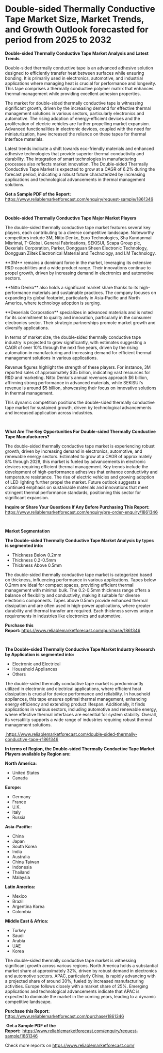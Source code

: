 <p><h1>Double-sided Thermally Conductive Tape Market Size, Market Trends, and Growth Outlook forecasted for period from 2025 to 2032</h1></p><p><strong>Double-sided Thermally Conductive Tape Market Analysis and Latest Trends</strong></p>
<p><p>Double-sided thermally conductive tape is an advanced adhesive solution designed to efficiently transfer heat between surfaces while ensuring bonding. It is primarily used in electronics, automotive, and industrial applications where managing heat is crucial for performance and longevity. This tape comprises a thermally conductive polymer matrix that enhances thermal management while providing excellent adhesion properties.</p><p>The market for double-sided thermally conductive tape is witnessing significant growth, driven by the increasing demand for effective thermal management solutions in various sectors, particularly electronics and automotive. The rising adoption of energy-efficient devices and the proliferation of electric vehicles are further propelling market expansion. Advanced functionalities in electronic devices, coupled with the need for miniaturization, have increased the reliance on these tapes for thermal interface materials.</p><p>Latest trends indicate a shift towards eco-friendly materials and enhanced adhesive technologies that provide superior thermal conductivity and durability. The integration of smart technologies in manufacturing processes also reflects market innovation. The Double-sided Thermally Conductive Tape Market is expected to grow at a CAGR of 6.2% during the forecast period, indicating a robust future characterized by increasing applications and technological advancements in thermal management solutions.</p></p>
<p><strong>Get a Sample PDF of the Report:&nbsp;</strong> <a href="https://www.reliablemarketforecast.com/enquiry/request-sample/1861346?utm_campaign=1102&utm_medium=2&utm_source=Github&utm_content=ia&utm_term=04022025&utm_id=double-sided-thermally-conductive-tape">https://www.reliablemarketforecast.com/enquiry/request-sample/1861346</a></p>
<p>&nbsp;</p>
<p><strong>Double-sided Thermally Conductive Tape Major Market Players</strong></p>
<p><p>The double-sided thermally conductive tape market features several key players, each contributing to a diverse competitive landscape. Noteworthy competitors include 3M, Nitto Denko, Euro Technologies, Sha Kundanmal Misrimal, T-Global, General Fabrications, SEKISUI, Scapa Group plc, Dexerials Corporation, Parker, Dongguan Sheen Electronic Technology, Dongguan Ziitek Electronical Material and Technology, and I.M Technology.</p><p>**3M** remains a dominant force in the market, leveraging its extensive R&D capabilities and a wide product range. Their innovations continue to propel growth, driven by increasing demand in electronics and automotive sectors. </p><p>**Nitto Denko** also holds a significant market share thanks to its high-performance materials and sustainable practices. The company focuses on expanding its global footprint, particularly in Asia-Pacific and North America, where technology adoption is surging. </p><p>**Dexerials Corporation** specializes in advanced materials and is noted for its commitment to quality and innovation, particularly in the consumer electronics sector. Their strategic partnerships promote market growth and diversify applications.</p><p>In terms of market size, the double-sided thermally conductive tape industry is projected to grow significantly, with estimates suggesting a CAGR of over 10% through the next five years, driven by the rising automation in manufacturing and increasing demand for efficient thermal management solutions in various applications.</p><p>Revenue figures highlight the strength of these players. For instance, 3M reported sales of approximately $35 billion, indicating vast resources for R&D and marketing. Nitto Denko's annual revenues approach $6 billion, affirming strong performance in advanced materials, while SEKISUI's revenue is around $5 billion, showcasing their focus on innovative solutions in thermal management.</p><p>This dynamic competition positions the double-sided thermally conductive tape market for sustained growth, driven by technological advancements and increased application across industries.</p></p>
<p>&nbsp;</p>
<p><strong>What Are The Key Opportunities For Double-sided Thermally Conductive Tape Manufacturers?</strong></p>
<p><p>The double-sided thermally conductive tape market is experiencing robust growth, driven by increasing demand in electronics, automotive, and renewable energy sectors. Estimated to grow at a CAGR of approximately 8% through 2028, this market is fueled by advancements in electronic devices requiring efficient thermal management. Key trends include the development of high-performance adhesives that enhance conductivity and temperature resistance. The rise of electric vehicles and growing adoption of LED lighting further propel the market. Future outlook suggests a continued emphasis on sustainable materials and innovations that meet stringent thermal performance standards, positioning this sector for significant expansion.</p></p>
<p><strong>Inquire or Share Your Questions If Any Before Purchasing This Report:</strong> <a href="https://www.reliablemarketforecast.com/enquiry/pre-order-enquiry/1861346?utm_campaign=1102&utm_medium=2&utm_source=Github&utm_content=ia&utm_term=04022025&utm_id=double-sided-thermally-conductive-tape">https://www.reliablemarketforecast.com/enquiry/pre-order-enquiry/1861346</a></p>
<p>&nbsp;</p>
<p><strong>Market Segmentation</strong></p>
<p><strong>The Double-sided Thermally Conductive Tape Market Analysis by types is segmented into:</strong></p>
<p><ul><li>Thickness Below 0.2mm</li><li>Thickness 0.2-0.5mm</li><li>Thickness Above 0.5mm</li></ul></p>
<p><p>The double-sided thermally conductive tape market is categorized based on thickness, influencing performance in various applications. Tapes below 0.2mm are ideal for compact spaces, providing efficient thermal management with minimal bulk. The 0.2-0.5mm thickness range offers a balance of flexibility and conductivity, making it suitable for diverse electronic components. Tapes above 0.5mm provide enhanced thermal dissipation and are often used in high-power applications, where greater durability and thermal transfer are required. Each thickness serves unique requirements in industries like electronics and automotive.</p></p>
<p><strong>Purchase this Report:&nbsp;</strong><a href="https://www.reliablemarketforecast.com/purchase/1861346?utm_campaign=1102&utm_medium=2&utm_source=Github&utm_content=ia&utm_term=04022025&utm_id=double-sided-thermally-conductive-tape">https://www.reliablemarketforecast.com/purchase/1861346</a></p>
<p>&nbsp;</p>
<p><strong>The Double-sided Thermally Conductive Tape Market Industry Research by Application is segmented into:</strong></p>
<p><ul><li>Electronic and Electrical</li><li>Household Appliances</li><li>Others</li></ul></p>
<p><p>The double-sided thermally conductive tape market is predominantly utilized in electronic and electrical applications, where efficient heat dissipation is crucial for device performance and reliability. In household appliances, this tape ensures optimal thermal management, enhancing energy efficiency and extending product lifespan. Additionally, it finds applications in various sectors, including automotive and renewable energy, where effective thermal interfaces are essential for system stability. Overall, its versatility supports a wide range of industries requiring robust thermal management solutions.</p></p>
<p><a href="https://www.reliablemarketforecast.com/double-sided-thermally-conductive-tape-r1861346?utm_campaign=1102&utm_medium=2&utm_source=Github&utm_content=ia&utm_term=04022025&utm_id=double-sided-thermally-conductive-tape">&nbsp;https://www.reliablemarketforecast.com/double-sided-thermally-conductive-tape-r1861346</a></p>
<p><strong>In terms of Region, the Double-sided Thermally Conductive Tape Market Players available by Region are:</strong></p>
<p>
    <p> <strong> North America: </strong>
        <ul>
            <li>United States</li>
            <li>Canada</li>
        </ul>
        </p> 
    <p> <strong> Europe: </strong>
        <ul>
            <li>Germany</li>
            <li>France</li>
            <li>U.K.</li>
            <li>Italy</li>
            <li>Russia</li>
        </ul>
        </p> 
    <p> <strong> Asia-Pacific: </strong>
        <ul>
            <li>China</li>
            <li>Japan</li>
            <li>South Korea</li>
            <li>India</li>
            <li>Australia</li>
            <li>China Taiwan</li>
            <li>Indonesia</li>
            <li>Thailand</li>
            <li>Malaysia</li>
        </ul>
        </p> 
    <p> <strong> Latin America: </strong>
        <ul>
            <li>Mexico</li>
            <li>Brazil</li>
            <li>Argentina Korea</li>
            <li>Colombia</li>
        </ul>
        </p> 
    <p> <strong> Middle East & Africa: </strong>
        <ul>
            <li>Turkey</li>
            <li>Saudi</li>
            <li>Arabia</li>
            <li>UAE</li>
            <li>Korea</li>
        </ul>
    </p>
    </p>
<p><p>The double-sided thermally conductive tape market is witnessing significant growth across various regions. North America holds a substantial market share at approximately 32%, driven by robust demand in electronics and automotive sectors. APAC, particularly China, is rapidly advancing with a projected share of around 30%, fueled by increased manufacturing activities. Europe follows closely with a market share of 25%. Emerging applications and technological advancements indicate that APAC is expected to dominate the market in the coming years, leading to a dynamic competitive landscape.</p></p>
<p><strong>Purchase this Report: </strong><a href="https://www.reliablemarketforecast.com/purchase/1861346?utm_campaign=1102&utm_medium=2&utm_source=Github&utm_content=ia&utm_term=04022025&utm_id=double-sided-thermally-conductive-tape">https://www.reliablemarketforecast.com/purchase/1861346</a></p>
<p>&nbsp;<strong>Get a Sample PDF of the Report:&nbsp;&nbsp;</strong><a href="https://www.reliablemarketforecast.com/enquiry/request-sample/1861346?utm_campaign=1102&utm_medium=2&utm_source=Github&utm_content=ia&utm_term=04022025&utm_id=double-sided-thermally-conductive-tape">https://www.reliablemarketforecast.com/enquiry/request-sample/1861346</a></p>
<p><strong></strong></p>
<p>Check more reports on <a href="https://www.reliablemarketforecast.com/?utm_campaign=1102&utm_medium=2&utm_source=Github&utm_content=ia&utm_term=04022025&utm_id=double-sided-thermally-conductive-tape">https://www.reliablemarketforecast.com/</a></p>